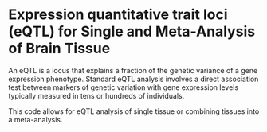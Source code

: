 # Expression quantitative trait loci (eQTL) for Single and Meta-Analysis of Brain Tissue          
                              
An eQTL is a locus that explains a fraction of the genetic variance of a gene expression phenotype. Standard eQTL analysis involves a direct association test between markers of genetic variation with gene expression levels typically measured in tens or hundreds of individuals.                 
                                    
This code allows for eQTL analysis of single tissue or combining tissues into a meta-analysis.                                    
                
          
                  
      
  
   
   
